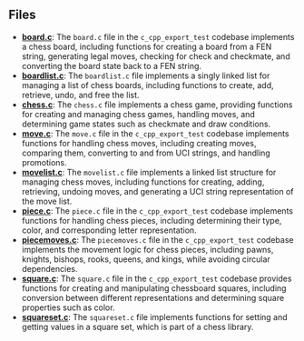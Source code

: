 
## Files
- **[board.c](chesslib/board.c.driver.md)**: The `board.c` file in the `c_cpp_export_test` codebase implements a chess board, including functions for creating a board from a FEN string, generating legal moves, checking for check and checkmate, and converting the board state back to a FEN string.
- **[boardlist.c](chesslib/boardlist.c.driver.md)**: The `boardlist.c` file implements a singly linked list for managing a list of chess boards, including functions to create, add, retrieve, undo, and free the list.
- **[chess.c](chesslib/chess.c.driver.md)**: The `chess.c` file implements a chess game, providing functions for creating and managing chess games, handling moves, and determining game states such as checkmate and draw conditions.
- **[move.c](chesslib/move.c.driver.md)**: The `move.c` file in the `c_cpp_export_test` codebase implements functions for handling chess moves, including creating moves, comparing them, converting to and from UCI strings, and handling promotions.
- **[movelist.c](chesslib/movelist.c.driver.md)**: The `movelist.c` file implements a linked list structure for managing chess moves, including functions for creating, adding, retrieving, undoing moves, and generating a UCI string representation of the move list.
- **[piece.c](chesslib/piece.c.driver.md)**: The `piece.c` file in the `c_cpp_export_test` codebase implements functions for handling chess pieces, including determining their type, color, and corresponding letter representation.
- **[piecemoves.c](chesslib/piecemoves.c.driver.md)**: The `piecemoves.c` file in the `c_cpp_export_test` codebase implements the movement logic for chess pieces, including pawns, knights, bishops, rooks, queens, and kings, while avoiding circular dependencies.
- **[square.c](chesslib/square.c.driver.md)**: The `square.c` file in the `c_cpp_export_test` codebase provides functions for creating and manipulating chessboard squares, including conversion between different representations and determining square properties such as color.
- **[squareset.c](chesslib/squareset.c.driver.md)**: The `squareset.c` file implements functions for setting and getting values in a square set, which is part of a chess library.
